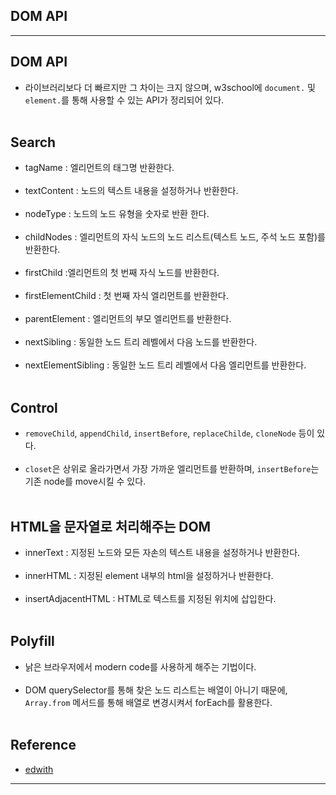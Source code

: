 DOM API
-------

---

DOM API
-------

-	라이브러리보다 더 빠르지만 그 차이는 크지 않으며, w3school에 `document.` 및 `element.`를 통해 사용할 수 있는 API가 정리되어 있다.<br><br>

Search
------

-	tagName : 엘리먼트의 태그명 반환한다.<br><br>
-	textContent : 노드의 텍스트 내용을 설정하거나 반환한다.<br><br>
-	nodeType : 노드의 노드 유형을 숫자로 반환 한다.<br><br>
-	childNodes : 엘리먼트의 자식 노드의 노드 리스트(텍스트 노드, 주석 노드 포함)를 반환한다.<br><br>
-	firstChild :엘리먼트의 첫 번째 자식 노드를 반환한다.<br><br>
-	firstElementChild : 첫 번째 자식 엘리먼트를 반환한다.<br><br>
-	parentElement : 엘리먼트의 부모 엘리먼트를 반환한다.<br><br>
-	nextSibling : 동일한 노드 트리 레벨에서 다음 노드를 반환한다.<br><br>
-	nextElementSibling : 동일한 노드 트리 레벨에서 다음 엘리먼트를 반환한다.<br><br>

Control
-------

-	`removeChild`, `appendChild`, `insertBefore`, `replaceChilde`, `cloneNode` 등이 있다.<br><br>
-	`closet`은 상위로 올라가면서 가장 가까운 엘리먼트를 반환하며, `insertBefore`는 기존 node를 move시킬 수 있다.<br><br>

HTML을 문자열로 처리해주는 DOM
------------------------------

-	innerText : 지정된 노드와 모든 자손의 텍스트 내용을 설정하거나 반환한다.<br><br>
-	innerHTML : 지정된 element 내부의 html을 설정하거나 반환한다.<br><br>
-	insertAdjacentHTML : HTML로 텍스트를 지정된 위치에 삽입한다.<br><br>

Polyfill
--------

-	낡은 브라우저에서 modern code를 사용하게 해주는 기법이다.<br><br>
-	DOM querySelector를 통해 찾은 노드 리스트는 배열이 아니기 때문에, `Array.from` 메서드를 통해 배열로 변경시켜서 forEach를 활용한다.<br><br>

Reference
---------

-	[edwith](https://www.edwith.org/boostcourse-web/lecture/37422/)

---
